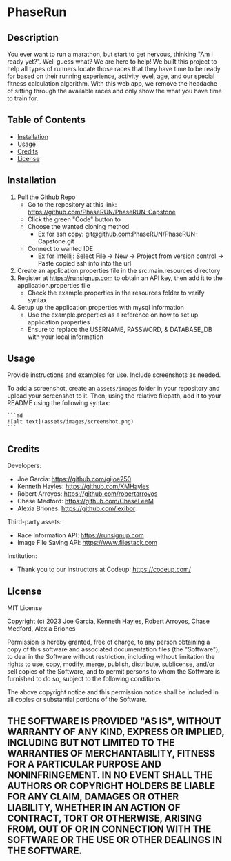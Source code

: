 # PhaseRun

## Description

You ever want to run a marathon, but start to get nervous, thinking "Am I ready yet?". 
Well guess what? We are here to help! 
We built this project to help all types of runners locate those races that they have time to be ready for based on 
their running experience, activity level, age, and our special fitness calculation algorithm. 
With this web app, we remove the headache of sifting through the available races and only show the what you have time to train for.

## Table of Contents

- [Installation](#installation)
- [Usage](#usage)
- [Credits](#credits)
- [License](#license)

## Installation

1. Pull the Github Repo
   * Go to the repository at this link: https://github.com/PhaseRUN/PhaseRUN-Capstone
   * Click the green "Code" button to
   * Choose the wanted cloning method
     * Ex for ssh copy: git@github.com:PhaseRUN/PhaseRUN-Capstone.git
   * Connect to wanted IDE
     * Ex for Intellij: Select File -> New ->  Project from version control -> Paste copied ssh info into the url
2. Create an application.properties file in the src.main.resources directory
3. Register at https://runsignup.com to obtain an API key, then add it to the application.properties file
   * Check the example.properties in the resources folder to verify syntax
4. Setup up the application properties with mysql information
   * Use the example.properties as a reference on how to set up application properties
   * Ensure to replace the USERNAME, PASSWORD, & DATABASE_DB with your local information

## Usage

Provide instructions and examples for use. Include screenshots as needed.

To add a screenshot, create an `assets/images` folder in your repository and upload your screenshot to it. Then, using the relative filepath, add it to your README using the following syntax:

    ```md
    ![alt text](assets/images/screenshot.png)
    ```

## Credits

Developers:
* Joe Garcia: https://github.com/gijoe250
* Kenneth Hayles: https://github.com/KMHayles
* Robert Arroyos: https://github.com/robertarroyos
* Chase Medford: https://github.com/ChaseLeeM
* Alexia Briones: https://github.com/lexibor

Third-party assets:
* Race Information API: https://runsignup.com
* Image File Saving API: https://www.filestack.com

Institution:
* Thank you to our instructors at Codeup: https://codeup.com/

## License

MIT License

Copyright (c) 2023 Joe Garcia, Kenneth Hayles, Robert Arroyos, Chase Medford, Alexia Briones

Permission is hereby granted, free of charge, to any person obtaining a copy
of this software and associated documentation files (the "Software"), to deal
in the Software without restriction, including without limitation the rights
to use, copy, modify, merge, publish, distribute, sublicense, and/or sell
copies of the Software, and to permit persons to whom the Software is
furnished to do so, subject to the following conditions:

The above copyright notice and this permission notice shall be included in all
copies or substantial portions of the Software.

THE SOFTWARE IS PROVIDED "AS IS", WITHOUT WARRANTY OF ANY KIND, EXPRESS OR
IMPLIED, INCLUDING BUT NOT LIMITED TO THE WARRANTIES OF MERCHANTABILITY,
FITNESS FOR A PARTICULAR PURPOSE AND NONINFRINGEMENT. IN NO EVENT SHALL THE
AUTHORS OR COPYRIGHT HOLDERS BE LIABLE FOR ANY CLAIM, DAMAGES OR OTHER
LIABILITY, WHETHER IN AN ACTION OF CONTRACT, TORT OR OTHERWISE, ARISING FROM,
OUT OF OR IN CONNECTION WITH THE SOFTWARE OR THE USE OR OTHER DEALINGS IN THE
SOFTWARE.
---
